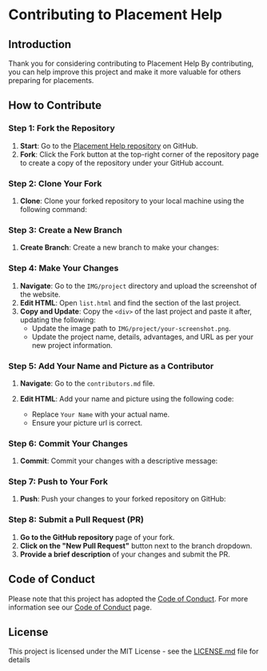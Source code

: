 # Contributing to Placement Help

## Introduction

Thank you for considering contributing to Placement Help By contributing, you can help improve this project and make it more valuable for others preparing for placements.

## How to Contribute

### Step 1: Fork the Repository

1. **Start**: Go to the [Placement Help repository](https://github.com/your-repository-url) on GitHub.
2. **Fork**: Click the Fork button at the top-right corner of the repository page to create a copy of the repository under your GitHub account.

### Step 2: Clone Your Fork

1. **Clone**: Clone your forked repository to your local machine using the following command:


### Step 3: Create a New Branch

1. **Create Branch**: Create a new branch to make your changes:


### Step 4: Make Your Changes

1. **Navigate**: Go to the `IMG/project` directory and upload the screenshot of the website.
2. **Edit HTML**: Open `list.html` and find the section of the last project.
3. **Copy and Update**: Copy the `<div>` of the last project and paste it after, updating the following:
   - Update the image path to `IMG/project/your-screenshot.png`.
   - Update the project name, details, advantages, and URL as per your new project information.

### Step 5: Add Your Name and Picture as a Contributor

1. **Navigate**: Go to the `contributors.md` file.
2. **Edit HTML**: Add your name and picture using the following code:


   - Replace `Your Name` with your actual name.
   - Ensure your picture url is correct.

### Step 6: Commit Your Changes

1. **Commit**: Commit your changes with a descriptive message:


### Step 7: Push to Your Fork

1. **Push**: Push your changes to your forked repository on GitHub:


### Step 8: Submit a Pull Request (PR)

1. **Go to the GitHub repository** page of your fork.
2. **Click on the "New Pull Request"** button next to the branch dropdown.
3. **Provide a brief description** of your changes and submit the PR.

## Code of Conduct

Please note that this project has adopted the [Code of Conduct](CODE_OF_CONDUCT.md). For more information see our [Code of Conduct](CODE_OF_CONDUCT.md) page.

## License

This project is licensed under the MIT License - see the [LICENSE.md](LICENSE.md) file for details
